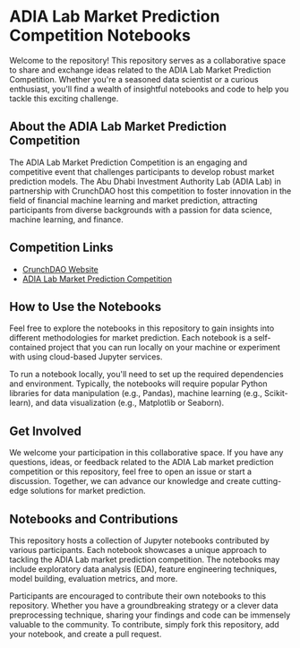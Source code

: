# ADIA Lab Market Prediction Competition Notebooks

Welcome to the repository! This repository serves as a collaborative space to share and exchange ideas related to the ADIA Lab Market Prediction Competition. 
Whether you're a seasoned data scientist or a curious enthusiast, you'll find a wealth of insightful notebooks and code to help you tackle this exciting challenge.


## About the ADIA Lab Market Prediction Competition

The ADIA Lab Market Prediction Competition is an engaging and competitive event that challenges participants to develop robust market prediction models. 
The Abu Dhabi Investment Authority Lab (ADIA Lab) in partnership with CrunchDAO host this competition to foster innovation in the field of financial machine learning and market prediction,
attracting participants from diverse backgrounds with a passion for data science, machine learning, and finance.

## Competition Links

- [CrunchDAO Website](https://www.crunchdao.com)
- [ADIA Lab Market Prediction Competition](https://www.crunchdao.com/live/adialab)

## How to Use the Notebooks

Feel free to explore the notebooks in this repository to gain insights into different methodologies for market prediction. Each notebook is a self-contained project that you can run 
locally on your machine or experiment with using cloud-based Jupyter services.

To run a notebook locally, you'll need to set up the required dependencies and environment. Typically, the notebooks will require popular Python libraries for data manipulation 
(e.g., Pandas), machine learning (e.g., Scikit-learn), and data visualization (e.g., Matplotlib or Seaborn). 


## Get Involved

We welcome your participation in this collaborative space. If you have any questions, ideas, or feedback related to the ADIA Lab market prediction competition or this repository, 
feel free to open an issue or start a discussion. Together, we can advance our knowledge and create cutting-edge solutions for market prediction.


## Notebooks and Contributions

This repository hosts a collection of Jupyter notebooks contributed by various participants. Each notebook showcases a unique approach to tackling the ADIA Lab market prediction competition.
The notebooks may include exploratory data analysis (EDA), feature engineering techniques, model building, evaluation metrics, and more.

Participants are encouraged to contribute their own notebooks to this repository. Whether you have a groundbreaking strategy or a clever data preprocessing technique, 
sharing your findings and code can be immensely valuable to the community. To contribute, simply fork this repository, add your notebook, and create a pull request.
